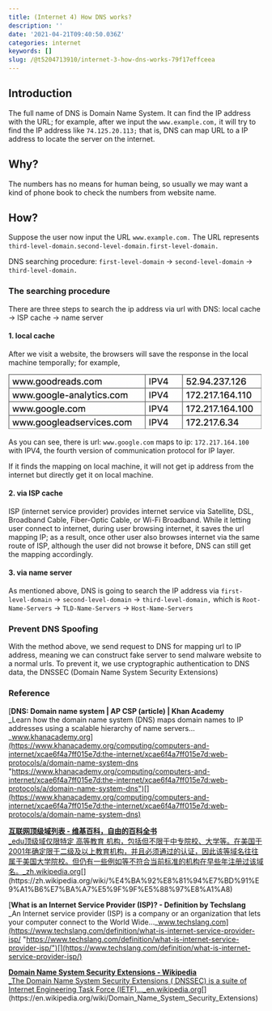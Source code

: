 ```yaml
---
title: (Internet 4) How DNS works?
description: ''
date: '2021-04-21T09:40:50.036Z'
categories: internet
keywords: []
slug: /@t5204713910/internet-3-how-dns-works-79f17effceea
---
```


## Introduction

The full name of DNS is Domain Name System. It can find the IP address with the URL; for example, after we input the `www.example.com,` it will try to find the IP address like `74.125.20.113;` that is, DNS can map URL to a IP address to locate the server on the internet.

## Why?

The numbers has no means for human being, so usually we may want a kind of phone book to check the numbers from website name.

## How?

Suppose the user now input the URL `www.example.com.` The URL represents `third-level-domain.second-level-domain.first-level-domain.`

DNS searching procedure: `first-level-domain` -> `second-level-domain` -> `third-level-domain.`

### The searching procedure

There are three steps to search the ip address via url with DNS: local cache -> ISP cache -> name server

#### 1. local cache

After we visit a website, the browsers will save the response in the local machine temporally; for example,

<img src="/assets/img/local_cache.png" alt="" width=500>

As you can see, there is url: `www.google.com` maps to ip: `172.217.164.100` with IPV4, the fourth version of communication protocol for IP layer.

If it finds the mapping on local machine, it will not get ip address from the internet but directly get it on local machine.

#### 2. via ISP cache

ISP (internet service provider) provides internet service via Satellite, DSL, Broadband Cable, Fiber-Optic Cable, or Wi-Fi Broadband. While it letting user connect to internet, during user browsing internet, it saves the url mapping IP; as a result, once other user also browses internet via the same route of ISP, although the user did not browse it before, DNS can still get the mapping accordingly.

#### 3. via name server

As mentioned above, DNS is going to search the IP address via `first-level-domain` -> `second-level-domain` -> `third-level-domain,` which is `Root-Name-Servers` -> `TLD-Name-Servers` -> `Host-Name-Servers`

### Prevent DNS Spoofing

With the method above, we send request to DNS for mapping url to IP address, meaning we can construct fake server to send malware website to a normal urls. To prevent it, we use cryptographic authentication to DNS data, the DNSSEC (Domain Name System Security Extensions)

### Reference

[**DNS: Domain name system | AP CSP (article) | Khan Academy**  
_Learn how the domain name system (DNS) maps domain names to IP addresses using a scalable hierarchy of name servers…_www.khanacademy.org](https://www.khanacademy.org/computing/computers-and-internet/xcae6f4a7ff015e7d:the-internet/xcae6f4a7ff015e7d:web-protocols/a/domain-name-system-dns "https://www.khanacademy.org/computing/computers-and-internet/xcae6f4a7ff015e7d:the-internet/xcae6f4a7ff015e7d:web-protocols/a/domain-name-system-dns")[](https://www.khanacademy.org/computing/computers-and-internet/xcae6f4a7ff015e7d:the-internet/xcae6f4a7ff015e7d:web-protocols/a/domain-name-system-dns)

[**互联网顶级域列表 - 维基百科，自由的百科全书**  
_edu顶级域仅限特定 高等教育 机构，包括但不限于中专院校、大学等。在美国于2001年确定限于二级及以上教育机构，并且必须通过的认证，因此该等域名往往属于美国大学院校。但仍有一些例如等不符合当前标准的机构在早些年注册过该域名。_zh.wikipedia.org](https://zh.wikipedia.org/wiki/%E4%BA%92%E8%81%94%E7%BD%91%E9%A1%B6%E7%BA%A7%E5%9F%9F%E5%88%97%E8%A1%A8 "https://zh.wikipedia.org/wiki/%E4%BA%92%E8%81%94%E7%BD%91%E9%A1%B6%E7%BA%A7%E5%9F%9F%E5%88%97%E8%A1%A8")[](https://zh.wikipedia.org/wiki/%E4%BA%92%E8%81%94%E7%BD%91%E9%A1%B6%E7%BA%A7%E5%9F%9F%E5%88%97%E8%A1%A8)

[**What is an Internet Service Provider (ISP)? - Definition by Techslang**  
_An Internet service provider (ISP) is a company or an organization that lets your computer connect to the World Wide…_www.techslang.com](https://www.techslang.com/definition/what-is-internet-service-provider-isp/ "https://www.techslang.com/definition/what-is-internet-service-provider-isp/")[](https://www.techslang.com/definition/what-is-internet-service-provider-isp/)

[**Domain Name System Security Extensions - Wikipedia**  
_The Domain Name System Security Extensions ( DNSSEC) is a suite of Internet Engineering Task Force (IETF)…_en.wikipedia.org](https://en.wikipedia.org/wiki/Domain_Name_System_Security_Extensions "https://en.wikipedia.org/wiki/Domain_Name_System_Security_Extensions")[](https://en.wikipedia.org/wiki/Domain_Name_System_Security_Extensions)
